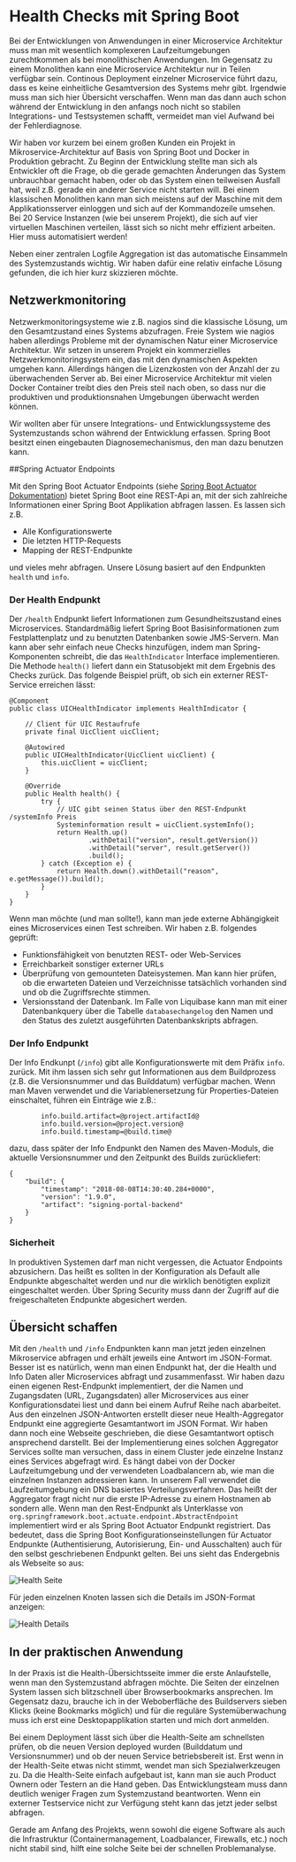 # Health Checks mit Spring Boot

Bei der Entwicklungen von Anwendungen in einer  Microservice Architektur  muss man mit wesentlich komplexeren 
Laufzeitumgebungen zurechtkommen als bei  monolithischen Anwendungen. Im Gegensatz zu einem Monolithen
kann eine Microservice Architektur nur in Teilen verfügbar sein. Continous Deployment einzelner Microservice
führt dazu, dass es keine einheitliche Gesamtversion des Systems mehr gibt. Irgendwie muss man sich hier
Übersicht verschaffen. Wenn man das dann auch schon während der Entwicklung in den
anfangs noch nicht so stabilen  Integrations- und Testsystemen schafft, vermeidet man viel Aufwand bei der Fehlerdiagnose.

Wir haben vor kurzem bei einem großen Kunden ein Projekt in Mikroservice-Architektur auf Basis von Spring Boot und Docker
in Produktion gebracht.  Zu Beginn der Entwicklung stellte man sich als Entwickler oft die Frage, ob 
die gerade gemachten Änderungen das System
unbrauchbar gemacht haben, oder ob das System einen teilweisen Ausfall hat, weil z.B. gerade ein anderer Service nicht 
starten will.  Bei einem klassischen Monolithen kann man
sich meistens auf der Maschine mit dem Applikationsserver einloggen und sich auf der Kommandozeile umsehen. Bei 20
Service Instanzen (wie bei unserem Projekt), die sich auf vier virtuellen Maschinen verteilen, lässt sich so nicht 
mehr effizient arbeiten. Hier muss automatisiert werden!
 
Neben einer zentralen Logfile Aggregation ist das automatische Einsammeln des Systemzustands wichtig. 
Wir haben dafür eine relativ einfache Lösung gefunden, die ich hier kurz skizzieren möchte.

## Netzwerkmonitoring
Netzwerkmonitoringsysteme wie z.B. nagios sind die klassische Lösung, um den Gesamtzustand eines Systems abzufragen. Freie
System wie nagios haben allerdings Probleme mit der dynamischen Natur einer Microservice Architektur.
 Wir setzen in unserem Projekt ein kommerzielles Netzwerkmonitoringsystem ein, das mit den dynamischen
Aspekten umgehen kann. Allerdings hängen die Lizenzkosten von der Anzahl der zu überwachenden Server ab. Bei einer 
Microservice Architektur mit vielen Docker Container treibt dies den Preis steil nach oben, so dass nur die 
produktiven und produktionsnahen Umgebungen überwacht werden können. 

Wir wollten aber für unsere Integrations- und Entwicklungssysteme des Systemzustands schon während der Entwicklung 
erfassen. Spring Boot besitzt einen eingebauten Diagnosemechanismus, den man dazu benutzen kann.

	
##Spring Actuator Endpoints
 
Mit den Spring Boot Actuator Endpoints (siehe 
[Spring Boot Actuator Dokumentation](https://docs.spring.io/spring-boot/docs/2.0.4.RELEASE/reference/htmlsingle/#production-ready)) 
bietet Spring Boot
eine REST-Api an, mit der sich zahlreiche Informationen einer Spring Boot Applikation abfragen lassen. Es lassen
sich z.B. 
- Alle Konfigurationswerte
- Die letzten HTTP-Requests
- Mapping der REST-Endpunkte

und vieles mehr abfragen.
Unsere Lösung basiert auf den Endpunkten `health` und `info`.  


### Der Health Endpunkt
Der `/health` Endpunkt liefert Informationen zum Gesundheitszustand eines Microservices. Standardmäßig liefert Spring 
Boot Basisinformationen zum Festplattenplatz und zu benutzten Datenbanken sowie JMS-Servern. Man kann aber sehr einfach neue 
Checks hinzufügen, indem man Spring-Komponenten schreibt, die das `HealthIndicator` Interface implementieren. Die Methode
`health()` liefert dann ein Statusobjekt mit dem Ergebnis des Checks zurück.
Das folgende Beispiel prüft, ob sich ein externer REST-Service erreichen lässt:
	
	
    @Component
    public class UICHealthIndicator implements HealthIndicator {
    
        // Client für UIC Restaufrufe
        private final UicClient uicClient;
    
        @Autowired
        public UICHealthIndicator(UicClient uicClient) {
            this.uicClient = uicClient;
        }
    
        @Override
        public Health health() {
            try {
                // UIC gibt seinen Status über den REST-Endpunkt /systemInfo Preis
                Systeminformation result = uicClient.systemInfo();
                return Health.up()
                        .withDetail("version", result.getVersion())
                        .withDetail("server", result.getServer())
                        .build();
            } catch (Exception e) { 
                return Health.down().withDetail("reason", e.getMessage()).build();
            }
        }
    }

Wenn man möchte (und man sollte!), kann man jede externe Abhängigkeit eines Microservices einen Test schreiben.
 Wir haben z.B. folgendes geprüft:
- Funktionsfähigkeit von benutzten REST- oder Web-Services
- Erreichbarkeit sonstiger externer URLs
- Überprüfung von gemounteten Dateisystemen. Man kann hier prüfen, ob die erwarteten Dateien und Verzeichnisse tatsächlich 
vorhanden sind und ob die Zugriffsrechte stimmen.
- Versionsstand der Datenbank. Im Falle von Liquibase kann man mit einer Datenbankquery über die Tabelle `databasechangelog` 
den Namen und den Status des zuletzt ausgeführten Datenbankskripts abfragen.

### Der Info Endpunkt
Der Info Endkunpt (`/info`) gibt alle Konfigurationswerte mit dem Präfix `info`. zurück. Mit ihm lassen sich sehr
 gut Informationen aus dem Buildprozess (z.B. die Versionsnummer 
und das Builddatum) verfügbar machen. Wenn man Maven verwendet und die Variablenersetzung für Properties-Dateien
 einschaltet, führen ein Einträge wie z.B.:

            info.build.artifact=@project.artifactId@
            info.build.version=@project.version@
            info.build.timestamp=@build.time@
            
dazu, dass später der Info Endpunkt den Namen des Maven-Moduls, die aktuelle Versionsnummer
 und den Zeitpunkt des Builds zurückliefert:
	
    {
        "build": {
            "timestamp": "2018-08-08T14:30:40.284+0000",
            "version": "1.9.0",
            "artifact": "signing-portal-backend"
        }
    }

### Sicherheit
In produktiven Systemen darf man nicht vergessen, die Actuator Endpoints abzusichern. Das heißt es sollten in der
Konfiguration als Default alle Endpunkte abgeschaltet werden und nur die wirklich benötigten explizit eingeschaltet
werden. Über Spring Security muss dann der Zugriff auf die freigeschalteten Endpunkte abgesichert werden.

	
## Übersicht schaffen
Mit den `/health` und `/info` Endpunkten kann man jetzt jeden einzelnen Mikroservice abfragen
 und erhält jeweils eine Antwort im JSON-Format. Besser ist es natürlich, 
wenn man einen Endpunkt hat, der die Health und Info Daten aller Microservices
 abfragt und zusammenfasst. Wir haben dazu einen eigenen Rest-Endpunkt 
implementiert, der die Namen und Zugangsdaten (URL, Zugangsdaten) 
aller Microservices aus einer Konfigurationsdatei liest und dann bei einem Aufruf 
Reihe nach abarbeitet. Aus den einzelnen JSON-Antworten erstellt dieser neue
 Health-Aggregator Endpunkt eine aggregierte Gesamtantwort im JSON Format. Wir haben dann noch
eine Webseite geschrieben, die diese Gesamtantwort optisch ansprechend darstellt.
Bei der Implementierung eines solchen Aggregator Services sollte man versuchen,
 dass in einem Cluster jede einzelne Instanz eines Services abgefragt wird. Es hängt dabei
von der Docker Laufzeitumgebung und der verwendeten Loadbalancern ab, wie man die 
einzelnen Instanzen adressieren kann. In unserem Fall verwendet die Laufzeitumgebung
ein DNS basiertes Verteilungsverfahren. Das heißt der Aggregator fragt nicht  nur die erste IP-Adresse
 zu einem Hostnamen ab sondern alle.
Wenn man den Rest-Endpunkt als Unterklasse von 
`org.springframework.boot.actuate.endpoint.AbstractEndpoint` implementiert wird er als Spring Boot Actuator 
Endpunkt registriert. Das bedeutet, dass die Spring Boot Konfigurationseinstellungen 
für Actuator Endpunkte (Authentisierung, Autorisierung, Ein- und Ausschalten) auch
für den selbst geschriebenen Endpunkt gelten.
Bei uns sieht das Endergebnis als Webseite so aus:

![Health Seite](health.png)

Für jeden einzelnen Knoten lassen sich die Details im JSON-Format anzeigen:

![Health Details](health_detail.png) 

## In der praktischen Anwendung
In der Praxis ist die Health-Übersichtsseite immer die erste Anlaufstelle, 
wenn man den Systemzustand abfragen möchte. Die 
Seiten der einzelnen System lassen sich blitzschnell über Browserbookmarks
 ansprechen. Im Gegensatz dazu, brauche ich in der Weboberfläche 
des Buildservers sieben Klicks (keine Bookmarks möglich) und für die reguläre
 Systemüberwachung muss ich erst eine Desktopapplikation
starten und mich dort anmelden.

Bei einem Deployment lässt sich über die
 Health-Seite am schnellsten prüfen, ob die neuen 
Version deployed wurden (Builddatum und Versionsnummer) und ob 
der neuen Service betriebsbereit ist. Erst wenn in der 
Health-Seite etwas nicht stimmt, wendet man sich  Spezialwerkzeugen zu. 
Da die Health-Seite einfach aufgebaut ist, kann man sie auch Product Ownern 
oder Testern an die Hand geben. Das
Entwicklungsteam muss dann  deutlich weniger Fragen zum Systemzustand
 beantworten. Wenn ein externer Testservice nicht 
zur Verfügung steht kann das jetzt jeder selbst abfragen.  

Gerade am Anfang des Projekts, wenn sowohl die eigene Software als auch
 die Infrastruktur (Containermanagement, Loadbalancer, 
Firewalls, etc.) noch nicht stabil sind, hilft eine solche Seite bei
 der schnellen Problemanalyse.
 
 
 